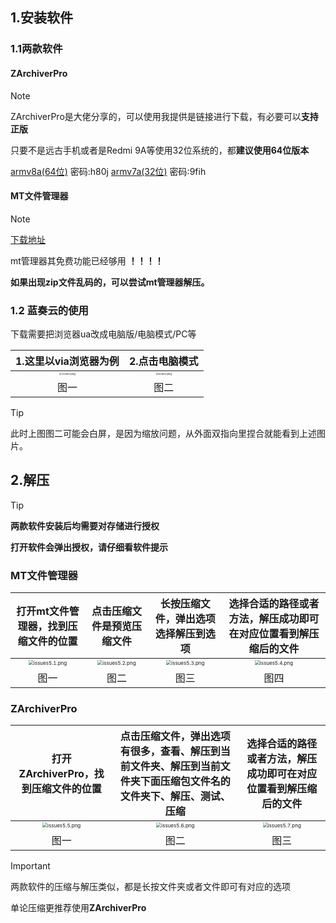 ## 1.安装软件

### 1.1两款软件

#### ZArchiverPro

> [!NOTE]
> ZArchiverPro是大佬分享的，可以使用我提供是链接进行下载，有必要可以**支持正版**
>
> 只要不是远古手机或者是Redmi 9A等使用32位系统的，都**建议使用64位版本**
>
> [armv8a(64位)](https://wwwe.lanzouq.com/i0GYG29iqykf) 密码:h80j	[armv7a(32位)](https://wwwe.lanzouq.com/iqbji1npc15i) 密码:9fih

#### MT文件管理器

> [!NOTE]
>
> [下载地址](https://mt2.cn/)
>
> mt管理器其免费功能已经够用 **！！！！**
>
> **如果出现zip文件乱码的，可以尝试mt管理器解压。**


### 1.2 蓝奏云的使用

下载需要把浏览器ua改成电脑版/电脑模式/PC等

|                    1.这里以via浏览器为例                     |                        2.点击电脑模式                        |
| :----------------------------------------------------------: | :----------------------------------------------------------: |
| <img src="https://wp-cdn.4ce.cn/v2/c5d9b016ae12a971755b0.png" alt="20482.png" style="zoom:25%;" /> | <img src="https://wp-cdn.4ce.cn/v2/22cb19175e14347678a1f.png" alt="20483.png" style="zoom:25%;" /> |
|                             图一                             |                             图二                             |

> [!TIP]
> 此时上图图二可能会白屏，是因为缩放问题，从外面双指向里捏合就能看到上述图片。

## 2.解压

> [!TIP]
> **两款软件安装后均需要对存储进行授权**
>
> **打开软件会弹出授权，请仔细看软件提示**

### MT文件管理器

| 打开mt文件管理器，找到压缩文件的位置 | 点击压缩文件是预览压缩文件 | 长按压缩文件，弹出选项选择解压到选项 | 选择合适的路径或者方法，解压成功即可在对应位置看到解压缩后的文件 |
| :----------------------------------: | :------------------------: | :----------------------------------: | :----------------------------------------------------------: |
| <img src="https://demo-cloudflare-imgbed.pages.dev/file/AgACAgUAAyEGAASI6XYGAAICZWbhDWHfpCC5PlaQIdrF66b7yoLVAAJovjEbly4JV9ZdUUnw5DlLAQADAgADdwADNgQ.png" alt="issues5.1.png" style="zoom: 50%;" /> | <img src="https://demo-cloudflare-imgbed.pages.dev/file/AgACAgUAAyEGAASI6XYGAAICZmbhDWEAAYQHY-7D5gZDHVc5ykn0QwACab4xG5cuCVdyHM1UdERgZgEAAwIAA3cAAzYE.png" alt="issues5.2.png" style="zoom: 50%;" /> | <img src="https://demo-cloudflare-imgbed.pages.dev/file/AgACAgUAAyEGAASI6XYGAAICaGbhDWLniQ5DYaup4zLf6xHqa4_GAAJrvjEbly4JVxcm_C3iagmFAQADAgADdwADNgQ.png" alt="issues5.3.png" style="zoom: 50%;" /> | <img src="https://demo-cloudflare-imgbed.pages.dev/file/AgACAgUAAyEGAASI6XYGAAICaWbhDWK_ICi4nhhhuUyABUM9N3S_AAJsvjEbly4JVxbQsbBwme3lAQADAgADdwADNgQ.png" alt="issues5.4.png" style="zoom: 50%;" /> |
|                 图一                 |            图二            |                 图三                 |                             图四                             |

### ZArchiverPro

| 打开ZArchiverPro，找到压缩文件的位置 | 点击压缩文件，弹出选项有很多，查看、解压到当前文件夹、解压到当前文件夹下面压缩包文件名的文件夹下、解压、测试、压缩 | 选择合适的路径或者方法，解压成功即可在对应位置看到解压缩后的文件 |
| :----------------------------------: | :----------------------------------------------------------: | :----------------------------------------------------------: |
| <img src="https://demo-cloudflare-imgbed.pages.dev/file/AgACAgUAAyEGAASI6XYGAAICZ2bhDWHiL567vkd5auH69ebXuW0rAAJqvjEbly4JV9lI2nU-Hc_aAQADAgADdwADNgQ.png" alt="issues5.5.png" style="zoom:50%;" /> | <img src="https://demo-cloudflare-imgbed.pages.dev/file/AgACAgUAAyEGAASI6XYGAAICa2bhDWfSeHiorbJJVHNI7JgxqsaxAAJuvjEbly4JVxu4_kt_8FCsAQADAgADdwADNgQ.png" alt="issues5.6.png" style="zoom:50%;" /> | <img src="https://demo-cloudflare-imgbed.pages.dev/file/AgACAgUAAyEGAASI6XYGAAICambhDWcxLJH0FV6hB0cik052GdQoAAJtvjEbly4JVxIebomR2fd4AQADAgADdwADNgQ.png" alt="issues5.7.png" style="zoom:50%;" /> |
|                 图一                 |                             图二                             |                             图三                             |

> [!IMPORTANT]
> 两款软件的压缩与解压类似，都是长按文件夹或者文件即可有对应的选项
>
> 单论压缩更推荐使用**ZArchiverPro**